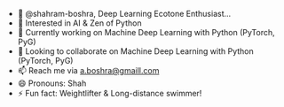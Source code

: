 - 👋 @shahram-boshra, Deep Learning Ecotone Enthusiast...
- 👀 Interested in AI & Zen of Python
- 🌱 Currently working on Machine Deep Learning with Python (PyTorch, PyG)
- 💞️ Looking to collaborate on Machine Deep Learning with Python (PyTorch, PyG)
- 📫 Reach me via a.boshra@gmaill.com
- 😄 Pronouns: Shah
- ⚡ Fun fact: Weightlifter & Long-distance swimmer!

<!---
shahram-boshra/shahram-boshra is a ✨ special ✨ repository because its `README.md` (this file) appears on your GitHub profile.
You can click the Preview link to take a look at your changes.
--->
